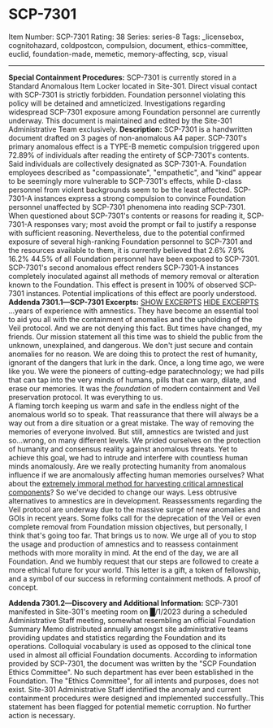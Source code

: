 # SCP-7301
Item Number: SCP-7301
Rating: 38
Series: series-8
Tags: _licensebox, cognitohazard, coldpostcon, compulsion, document, ethics-committee, euclid, foundation-made, memetic, memory-affecting, scp, visual

---

**Special Containment Procedures:** SCP-7301 is currently stored in a Standard Anomalous Item Locker located in Site-301. Direct visual contact with SCP-7301 is strictly forbidden. Foundation personnel violating this policy will be detained and amneticized. Investigations regarding widespread SCP-7301 exposure among Foundation personnel are currently underway.
This document is maintained and edited by the Site-301 Administrative Team exclusively.
**Description:** SCP-7301 is a handwritten document drafted on 3 pages of non-anomalous A4 paper. SCP-7301's primary anomalous effect is a TYPE-B memetic compulsion triggered upon 72.89% of individuals after reading the entirety of SCP-7301's contents. Said individuals are collectively designated as SCP-7301-A. Foundation employees described as "compassionate", "empathetic", and "kind" appear to be seemingly more vulnerable to SCP-7301's effects, while D-class personnel from violent backgrounds seem to be the least affected.
SCP-7301-A instances express a strong compulsion to convince Foundation personnel unaffected by SCP-7301 phenomena into reading SCP-7301. When questioned about SCP-7301's contents or reasons for reading it, SCP-7301-A responses vary; most avoid the prompt or fail to justify a response with sufficient reasoning. Nevertheless, due to the potential confirmed exposure of several high-ranking Foundation personnel to SCP-7301 and the resources available to them, it is currently believed that 2.6% 7.9% 16.2% 44.5% of all Foundation personnel have been exposed to SCP-7301.
SCP-7301's second anomalous effect renders SCP-7301-A instances completely inoculated against all methods of memory removal or alteration known to the Foundation. This effect is present in 100% of observed SCP-7301 instances. Potential implications of this effect are poorly understood.
**Addenda 7301.1—SCP-7301 Excerpts:**
[SHOW EXCERPTS](javascript:;)
[HIDE EXCERPTS](javascript:;)
…years of experience with amnestics. They have become an essential tool to aid you all with the containment of anomalies and the upholding of the Veil protocol. And we are not denying this fact. But times have changed, my friends. Our mission statement all this time was to shield the public from the unknown, unexplained, and dangerous. We don't just secure and contain anomalies for no reason. We are doing this to protect the rest of humanity, ignorant of the dangers that lurk in the dark.
Once, a long time ago, we were like you. We were the pioneers of cutting-edge paratechnology; we had pills that can tap into the very minds of humans, pills that can warp, dilate, and erase our memories. It was the _foundation_ of modern containment and Veil preservation protocol. It was everything to us.  
A flaming torch keeping us warm and safe in the endless night of the anomalous world so to speak. That reassurance that there will always be a way out from a dire situation or a great mistake. The way of removing the memories of everyone involved.
But still, amnestics are twisted and just so…wrong, on many different levels. We prided ourselves on the protection of humanity and consensus reality against anomalous threats. Yet to achieve this goal, we had to intrude and interfere with countless human minds anomalously. Are we really protecting humanity from anomalous influence if we are anomalously affecting human memories ourselves? What about the [extremely immoral method for harvesting critical amnestical components](https://scp-wiki.wikidot.com/scp-3000)?
So we've decided to change our ways. Less obtrusive alternatives to amnestics are in development. Reassessments regarding the Veil protocol are underway due to the massive surge of new anomalies and GOIs in recent years. Some folks call for the deprecation of the Veil or even complete removal from Foundation mission objectives, but personally, I think that's going too far.
That brings us to now. We urge all of you to stop the usage and production of amnestics and to reassess containment methods with more morality in mind. At the end of the day, we are all Foundation. And we humbly request that our steps are followed to create a more ethical future for your world. This letter is a gift, a token of fellowship, and a symbol of our success in reforming containment methods. A proof of concept.
  
**Addenda 7301.2—Discovery and Additional Information:** SCP-7301 manifested in Site-301's meeting room on █/1/2023 during a scheduled Administrative Staff meeting, somewhat resembling an official Foundation Summary Memo distributed annually amongst site administrative teams providing updates and statistics regarding the Foundation and its operations. Colloquial vocabulary is used as opposed to the clinical tone used in almost all official Foundation documents. According to information provided by SCP-7301, the document was written by the "SCP Foundation Ethics Committee". No such department has ever been established in the Foundation. The "Ethics Committee", for all intents and purposes, does not exist. 
Site-301 Administrative Staff identified the anomaly and current containment procedures were designed and implemented successfully..This statement has been flagged for potential memetic corruption.
No further action is necessary.